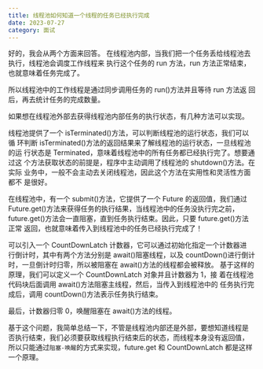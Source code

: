 ```yaml
---
title: 线程池如何知道一个线程的任务已经执行完成
date: 2023-07-27
category: 面试
---
```


好的，我会从两个方面来回答。 在线程池内部，当我们把一个任务丢给线程池去执行，线程池会调度工作线程来 执行这个任务的 run 方法，run 方法正常结束，也就意味着任务完成了。

所以线程池中的工作线程是通过同步调用任务的 run()方法并且等待 run 方法返 回后，再去统计任务的完成数量。

如果想在线程池外部去获得线程池内部任务的执行状态，有几种方法可以实现。

线程池提供了一个 isTerminated()方法，可以判断线程池的运行状态，我们可以循 环判断 isTerminated()方法的返回结果来了解线程池的运行状态，一旦线程池的运 行状态是 Terminated，意味着线程池中的所有任务都已经执行完了。想要通过这 个方法获取状态的前提是，程序中主动调用了线程池的 shutdown()方法。在实际 业务中，一般不会主动去关闭线程池，因此这个方法在实用性和灵活性方面都不 是很好。

在线程池中，有一个 submit()方法，它提供了一个 Future 的返回值，我们通过 Future.get()方法来获得任务的执行结果，当线程池中的任务没执行完之前， future.get()方法会一直阻塞，直到任务执行结束。因此，只要 future.get()方法正常 返回，也就意味着传入到线程池中的任务已经执行完成了！

可以引入一个 CountDownLatch 计数器，它可以通过初始化指定一个计数器进 行倒计时，其中有两个方法分别是 await()阻塞线程，以及 countDown()进行倒计 时，一旦倒计时归零，所以被阻塞在 await()方法的线程都会被释放。 基于这样的原理，我们可以定义一个 CountDownLatch 对象并且计数器为 1，接 着在线程池代码块后面调用 await()方法阻塞主线程，然后，当传入到线程池中的 任务执行完成后，调用 countDown()方法表示任务执行结束。

最后，计数器归零 0，唤醒阻塞在 await()方法的线程。

基于这个问题，我简单总结一下，不管是线程池内部还是外部，要想知道线程是 否执行结束，我们必须要获取线程执行结束后的状态，而线程本身没有返回值， 所以只能通过`阻塞-唤醒`的方式来实现，future.get 和 CountDownLatch 都是这样 一个原理。


